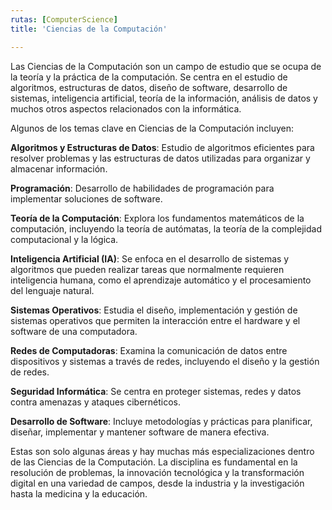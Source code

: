 ```yaml
---
rutas: [ComputerScience]
title: 'Ciencias de la Computación'

---
```


Las Ciencias de la Computación son un campo de estudio que se ocupa de la teoría y la práctica de la computación. Se centra en el estudio de algoritmos, estructuras de datos, diseño de software, desarrollo de sistemas, inteligencia artificial, teoría de la información, análisis de datos y muchos otros aspectos relacionados con la informática.

Algunos de los temas clave en Ciencias de la Computación incluyen:

**Algoritmos y Estructuras de Datos**: Estudio de algoritmos eficientes para resolver problemas y las estructuras de datos utilizadas para organizar y almacenar información.

**Programación**: Desarrollo de habilidades de programación para implementar soluciones de software.

**Teoría de la Computación**: Explora los fundamentos matemáticos de la computación, incluyendo la teoría de autómatas, la teoría de la complejidad computacional y la lógica.

**Inteligencia Artificial (IA)**: Se enfoca en el desarrollo de sistemas y algoritmos que pueden realizar tareas que normalmente requieren inteligencia humana, como el aprendizaje automático y el procesamiento del lenguaje natural.

**Sistemas Operativos**: Estudia el diseño, implementación y gestión de sistemas operativos que permiten la interacción entre el hardware y el software de una computadora.

**Redes de Computadoras**: Examina la comunicación de datos entre dispositivos y sistemas a través de redes, incluyendo el diseño y la gestión de redes.

**Seguridad Informática**: Se centra en proteger sistemas, redes y datos contra amenazas y ataques cibernéticos.

**Desarrollo de Software**: Incluye metodologías y prácticas para planificar, diseñar, implementar y mantener software de manera efectiva.

Estas son solo algunas áreas y hay muchas más especializaciones dentro de las Ciencias de la Computación. La disciplina es fundamental en la resolución de problemas, la innovación tecnológica y la transformación digital en una variedad de campos, desde la industria y la investigación hasta la medicina y la educación.